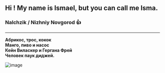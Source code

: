 ## Hi ! My name is Ismael, but you can call me **Isma**.

### Nalchzik / Nizhniy Novgorod :+1: 
---
**Абрикос, трос, кокок \
Манго, пиво и насос\
Кейн Виласкер и Гергана Фрей\
Человек паук диджей.**


![image](https://github.com/user-attachments/assets/f03781b2-47ac-4321-aad5-be98784506da)

